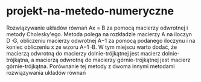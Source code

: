 # projekt-na-metedo-numeryczne
Rozwiązywanie układów równań Ax = B za pomocą macierzy odwrotnej i metody Cholesky'ego. Metoda polega na rozkładzie macierzy A na iloczyn D ·G, obliczeniu macierzy odwrotnej A−1 za pomocą podanego iloczynu i na koniec obliczeniu x ze wzoru A−1 ·B. W tym miejscu warto dodać, że macierzą odwrotną do macierzy dolnie-trójkątnej jest macierz dolnie-trójkątna, a macierzą odwrotną do macierzy górnie-trójkątnej jest macierz górnie-trójkątna. Porównanie tej metody z dwoma innymi metodami rozwiązywania układów równań
